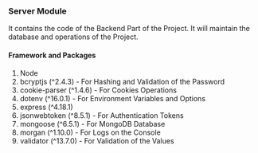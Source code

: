 ### Server Module

It contains the code of the Backend Part of the Project. It will maintain the database and operations of the Project.

#### Framework and Packages

1. Node
2. bcryptjs (^2.4.3) - For Hashing and Validation of the Password
3. cookie-parser (^1.4.6) - For Cookies Operations
4. dotenv (^16.0.1) - For Environment Variables and Options
5. express (^4.18.1)
6. jsonwebtoken (^8.5.1) - For Authentication Tokens
7. mongoose (^6.5.1) - For MongoDB Database
8. morgan (^1.10.0) - For Logs on the Console
9. validator (^13.7.0) - For Validation of the Values
